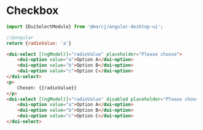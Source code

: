 <h1>Checkbox</h1>

```typescript
import {DuiSelectModule} from '@marcj/angular-desktop-ui';
```


```javascript
//@angular
return {radioValue: 'a'}
```

```html
<dui-select [(ngModel)]="radioValue" placeholder="Please choose">
    <dui-option value="a">Option A</dui-option>
    <dui-option value="b">Option B</dui-option>
    <dui-option value="c">Option C</dui-option>
</dui-select>
<p>
    Chosen: {{radioValue}}
</p>
<dui-select [(ngModel)]="radioValue" disabled placeholder="Please choose">
    <dui-option value="a">Option A</dui-option>
    <dui-option value="b">Option B</dui-option>
    <dui-option value="c">Option C</dui-option>
</dui-select>
```

<api-doc module="components/select/selectbox.component" component="SelectboxComponent"></api-doc>
